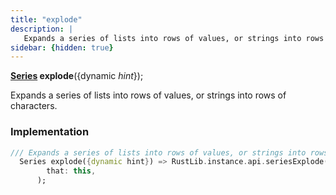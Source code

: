 ```yaml
---
title: "explode"
description: |
   Expands a series of lists into rows of values, or strings into rows of characters.
sidebar: {hidden: true}
---
```

<span class="dart-code"><strong>[Series] explode</strong>({<span class="nobr">dynamic <i>hint</i></span>});</span>

 Expands a series of lists into rows of values, or strings into rows of characters.
### Implementation
```dart
/// Expands a series of lists into rows of values, or strings into rows of characters.
  Series explode({dynamic hint}) => RustLib.instance.api.seriesExplode(
        that: this,
      );
```

[Series]: /reference/classes/series
[dynamic]: #